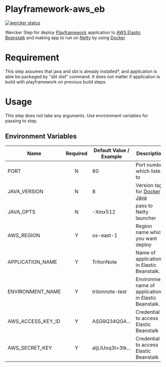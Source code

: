 # Playframework-aws_eb
[![wercker status](https://app.wercker.com/status/f194882a1558f65c3cf8d493a813c78e/m "wercker status")](https://app.wercker.com/project/bykey/f194882a1558f65c3cf8d493a813c78e)

Wercker Step for deploy [Playframework](http://playframework.com) application to [AWS Elastic Beanstalk](http://aws.amazon.com/jp/elasticbeanstalk) and making app to run on [Netty](http://netty.io) by using [Docker](http://docker.io)

# Requirement

This step assumes that java and sbt is already installed*, and application is able be packaged by "sbt dist" command.
It does not matter if application is build with playframework on previous build steps.

# Usage

This step does not take any arguments. Use environment variables for passing to step.

## Environment Variables

| Name | Required | Default Value / Example | Description |
|---|:-:|---|---|
| PORT | N | 80 | Port number which listen to |
| JAVA_VERSION | N | 8 | Version tag for [Docker Java](https://registry.hub.docker.com/_/java/) |
| JAVA_OPTS | N | -Xmx512 | pass to Netty launcher |
| AWS_REGION | Y | us-east-1 | Region name which you want deploy |
| APPLICATION_NAME | Y | TritonNote | Name of application in Elastic Beanstalk. |
| ENVIRONMENT_NAME | Y | tritonnote-test | Environment name of application in Elastic Beanstalk.|
| AWS_ACCESS_KEY_ID | Y | ASG9Q34QGA... | Credential to access Elastic Beanstalk |
| AWS_SECRET_KEY | Y | aljLIUoq3t+3tk... | Credential to access Elastic Beanstalk |
